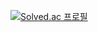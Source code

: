[![Solved.ac
프로필](http://mazassumnida.wtf/api/v2/generate_badge?boj=yonsei_coleen)](https://solved.ac/yonsei_coleen)
<!--
**Kwak-MJ/Kwak-MJ** is a ✨ _special_ ✨ repository because its `README.md` (this file) appears on your GitHub profile.

Here are some ideas to get you started:

- 🔭 I’m currently working on ...
- 🌱 I’m currently learning ...
- 👯 I’m looking to collaborate on ...
- 🤔 I’m looking for help with ...
- 💬 Ask me about ...
- 📫 How to reach me: ...
- 😄 Pronouns: ...
- ⚡ Fun fact: ...
-->
